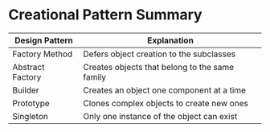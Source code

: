 # Creational Pattern Summary

Design Pattern | Explanation
--- | ---
Factory Method | Defers object creation to the subclasses
Abstract Factory | Creates objects that belong to the same family
Builder | Creates an object one component at a time
Prototype | Clones complex objects to create new ones
Singleton | Only one instance of the object can exist
